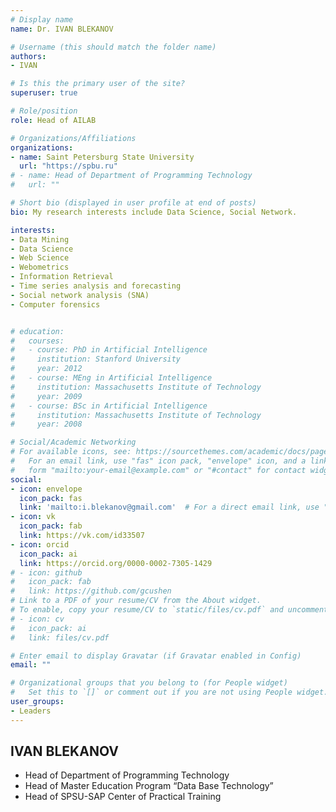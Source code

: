 ```yaml
---
# Display name
name: Dr. IVAN BLEKANOV

# Username (this should match the folder name)
authors:
- IVAN

# Is this the primary user of the site?
superuser: true

# Role/position
role: Head of AILAB

# Organizations/Affiliations
organizations:
- name: Saint Petersburg State University
  url: "https://spbu.ru"
# - name: Head of Department of Programming Technology
#   url: ""

# Short bio (displayed in user profile at end of posts)
bio: My research interests include Data Science, Social Network.

interests:
- Data Mining
- Data Science
- Web Science
- Webometrics
- Information Retrieval
- Time series analysis and forecasting
- Social network analysis (SNA)
- Computer forensics


# education:
#   courses:
#   - course: PhD in Artificial Intelligence
#     institution: Stanford University
#     year: 2012
#   - course: MEng in Artificial Intelligence
#     institution: Massachusetts Institute of Technology
#     year: 2009
#   - course: BSc in Artificial Intelligence
#     institution: Massachusetts Institute of Technology
#     year: 2008

# Social/Academic Networking
# For available icons, see: https://sourcethemes.com/academic/docs/page-builder/#icons
#   For an email link, use "fas" icon pack, "envelope" icon, and a link in the
#   form "mailto:your-email@example.com" or "#contact" for contact widget.
social:
- icon: envelope
  icon_pack: fas
  link: 'mailto:i.blekanov@gmail.com'  # For a direct email link, use "mailto:test@example.org".
- icon: vk
  icon_pack: fab
  link: https://vk.com/id33507
- icon: orcid
  icon_pack: ai
  link: https://orcid.org/0000-0002-7305-1429
# - icon: github
#   icon_pack: fab
#   link: https://github.com/gcushen
# Link to a PDF of your resume/CV from the About widget.
# To enable, copy your resume/CV to `static/files/cv.pdf` and uncomment the lines below.
# - icon: cv
#   icon_pack: ai
#   link: files/cv.pdf

# Enter email to display Gravatar (if Gravatar enabled in Config)
email: ""

# Organizational groups that you belong to (for People widget)
#   Set this to `[]` or comment out if you are not using People widget.
user_groups:
- Leaders
---
```



## **IVAN BLEKANOV**

- Head of Department of Programming Technology
- Head of Master Education Program “Data Base Technology”
- Head of SPSU-SAP Center of Practical Training
